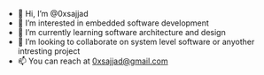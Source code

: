 - 👋 Hi, I’m @0xsajjad
- 👀 I’m interested in embedded software development
- 🌱 I’m currently learning software architecture and design
- 💞️ I’m looking to collaborate on system level software or anyother intresting project
- 📫 You can reach at 0xsajjad@gmail.com

<!---
0xsajjad/0xsajjad is a ✨ special ✨ repository because its `README.md` (this file) appears on your GitHub profile.
You can click the Preview link to take a look at your changes.
--->
